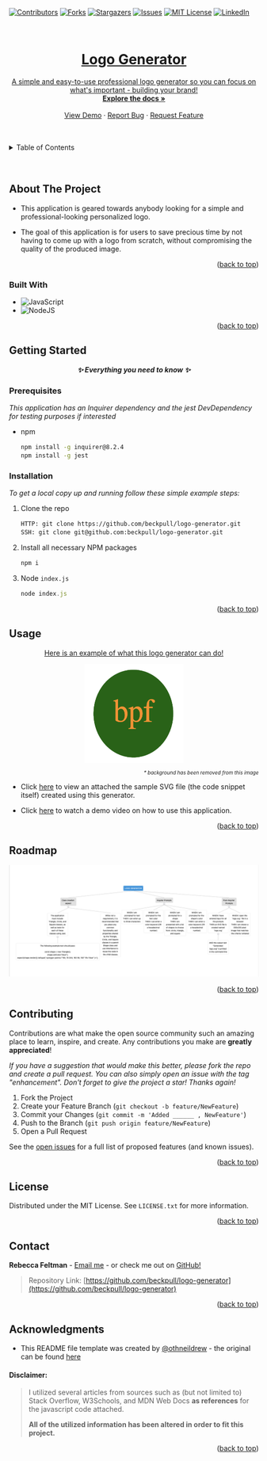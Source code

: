 <a name="readme-top"></a>

[![Contributors][contributors-shield]][contributors-url]
[![Forks][forks-shield]][forks-url]
[![Stargazers][stars-shield]][stars-url]
[![Issues][issues-shield]][issues-url]
[![MIT License][license-shield]][license-url]
[![LinkedIn][linkedin-shield]][linkedin-url]

<br />
<div align="center">
  <a href="https://github.com/beckpull/logo-generator">



<h1 align="center">Logo Generator</h1>

  <p align="center">
A simple and easy-to-use professional logo generator so you can focus on what's important - building your brand!
    <br />
    <a href="https://github.com/beckpull/logo-generator"><strong>Explore the docs »</strong></a>
    <br />
    <br />
    <a href="#">View Demo</a>
    ·
    <a href="https://github.com/beckpull/logo-generator/issues">Report Bug</a>
    ·
    <a href="https://github.com/beckpull/logo-generator/issues">Request Feature</a>
  </p>
</div>

</br>
</br>

<!-- TABLE OF CONTENTS -->
<details>
  <summary>Table of Contents</summary>
  <ol>
    <li>
      <a href="#about-the-project">About The Project</a>
      <ul>
        <li><a href="#built-with">Built With</a></li>
      </ul>
    </li>
    <li>
      <a href="#getting-started">Getting Started</a>
      <ul>
        <li><a href="#prerequisites">Prerequisites</a></li>
        <li><a href="#installation">Installation</a></li>
      </ul>
    </li>
    <li><a href="#usage">Usage</a></li>
    <li><a href="#roadmap">Roadmap</a></li>
    <li><a href="#contributing">Contributing</a></li>
    <li><a href="#license">License</a></li>
    <li><a href="#contact">Contact</a></li>
     <li><a href="#acknowledgments">Acknowledgments</a></li>
  </ol>
</details>

</br>
</br>

<!-- ABOUT THE PROJECT -->
## About The Project

- This application is geared towards anybody looking for a simple and professional-looking personalized logo.

- The goal of this application is for users to save precious time by not having to come up with a logo from scratch, without compromising the quality of the produced image. 

<p align="right">(<a href="#readme-top">back to top</a>)</p>



### Built With

* ![JavaScript](https://img.shields.io/badge/javascript-%23323330.svg?style=for-the-badge&logo=javascript&logoColor=%23F7DF1E)
* ![NodeJS]

<p align="right">(<a href="#readme-top">back to top</a>)</p>

<!-- GETTING STARTED -->
## Getting Started

<p align="center"><i><strong>✨ Everything you need to know ✨</strong></i></p>

### Prerequisites

_This application has an Inquirer dependency and the jest DevDependency for testing purposes if interested_
* npm
  ```sh
  npm install -g inquirer@8.2.4
  npm install -g jest
  ```

### Installation

_To get a local copy up and running follow these simple example steps:_

1. Clone the repo
   ```sh
   HTTP: git clone https://github.com/beckpull/logo-generator.git
   SSH: git clone git@github.com:beckpull/logo-generator.git
   ```
2. Install all necessary NPM packages
   ```sh
   npm i
   ```
3. Node `index.js`
   ```js
   node index.js
   ```

<p align="right">(<a href="#readme-top">back to top</a>)</p>

<!-- USAGE EXAMPLES -->
## Usage
<div align="center">
  <a href="https://github.com/beckpull/logo-generator/blob/main/assets/logo-example.png">
    <p>Here is an example of what this logo generator can do!</p>
    <img src="./assets/logo-example.png" alt="Logo" width="200" height="200">
  </a>
  <p align="right" style="font-size: 10px"><i>* background has been removed from this image</i></p>

</div>
 
<!-- Link to video demo -->

 * Click [here](./output/logo.svg) to view an attached the sample SVG file (the code snippet itself) created using this generator. 

 * Click [here](#) to watch a demo video on how to use this application.

<p align="right">(<a href="#readme-top">back to top</a>)</p>



<!-- ROADMAP -->
## Roadmap

<img src="./assets/roadmap.png">

<!-- GIVEN a command-line application that accepts user input
WHEN I am prompted for text
THEN I can enter up to three characters
WHEN I am prompted for the text color
THEN I can enter a color keyword (OR a hexadecimal number)
WHEN I am prompted for a shape
THEN I am presented with a list of shapes to choose from: circle, triangle, and square
WHEN I am prompted for the shape's color
THEN I can enter a color keyword (OR a hexadecimal number)
WHEN I have entered input for all the prompts
THEN an SVG file is created named `logo.svg`
AND the output text "Generated logo.svg" is printed in the command line
WHEN I open the `logo.svg` file in a browser
THEN I am shown a 300x200 pixel image that matches the criteria I entered -->

<p align="right">(<a href="#readme-top">back to top</a>)</p>

<!-- CONTRIBUTING -->
## Contributing

Contributions are what make the open source community such an amazing place to learn, inspire, and create. Any contributions you make are **greatly appreciated**!

_If you have a suggestion that would make this better, please fork the repo and create a pull request. You can also simply open an issue with the tag "enhancement".
Don't forget to give the project a star! Thanks again!_

1. Fork the Project
2. Create your Feature Branch (`git checkout -b feature/NewFeature`)
3. Commit your Changes (`git commit -m 'Added ______ , NewFeature'`)
4. Push to the Branch (`git push origin feature/NewFeature`)
5. Open a Pull Request

See the [open issues](https://github.com/beckpull/logo-generator/issues) for a full list of proposed features (and known issues).

<p align="right">(<a href="#readme-top">back to top</a>)</p>

<!-- LICENSE -->
## License

Distributed under the MIT License. See `LICENSE.txt` for more information.

<p align="right">(<a href="#readme-top">back to top</a>)</p>

<!-- CONTACT -->
## Contact

**Rebecca Feltman** - [Email me](mailto:beckpull@icloud.com) - or check me out on [GitHub!](https://github.com/beckpull) 

>Repository Link: [https://github.com/beckpull/logo-generator](https://github.com/beckpull/logo-generator)


<p align="right">(<a href="#readme-top">back to top</a>)</p>

<!-- ACKNOWLEDGMENTS -->
## Acknowledgments

* This README file template was created by [@othneildrew](https://github.com/othneildrew) - the original can be found [here](https://github.com/othneildrew/Best-README-Template)

#### Disclaimer: 
> I utilized several articles from sources such as (but not limited to) Stack Overflow, W3Schools, and MDN Web Docs **as references** for the javascript code attached. 
>
>**All of the utilized information has been altered in order to fit this project.** 

<p align="right">(<a href="#readme-top">back to top</a>)</p>


<!-- MARKDOWN LINKS & IMAGES -->
<!-- https://www.markdownguide.org/basic-syntax/#reference-style-links -->
[contributors-shield]: https://img.shields.io/github/contributors/beckpull/logo-generator.svg?style=for-the-badge
[contributors-url]: https://github.com/beckpull/logo-generator/graphs/contributors
[forks-shield]: https://img.shields.io/github/forks/beckpull/logo-generator.svg?style=for-the-badge
[forks-url]: https://github.com/beckpull/logo-generator/network/members
[stars-shield]: https://img.shields.io/github/stars/beckpull/logo-generator.svg?style=for-the-badge
[stars-url]: https://github.com/beckpull/logo-generator/stargazers
[issues-shield]: https://img.shields.io/github/issues/beckpull/logo-generator.svg?style=for-the-badge
[issues-url]: https://github.com/beckpull/logo-generator/issues
[license-shield]: https://img.shields.io/github/license/beckpull/logo-generator.svg?style=for-the-badge
[license-url]: https://github.com/beckpull/logo-generator/blob/main/LICENSE
[product-screenshot]: images/screenshot.png
[NodeJS]: https://img.shields.io/badge/node.js-6DA55F?style=for-the-badge&logo=node.js&logoColor=white
[Node-url]: https://nodejs.org/en
[JQuery.com]: https://img.shields.io/badge/jQuery-0769AD?style=for-the-badge&logo=jquery&logoColor=white
[JQuery-url]: https://jquery.com 
[Bulma]: https://img.shields.io/badge/bulma-00D0B1?style=for-the-badge&logo=bulma&logoColor=white
[linkedin-shield]: https://img.shields.io/badge/-LinkedIn-black.svg?style=for-the-badge&logo=linkedin&colorB=555
[linkedin-url]: https://linkedin.com/in/beckpull/
